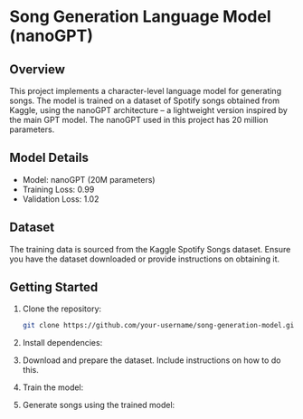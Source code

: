 # Song Generation Language Model (nanoGPT)

## Overview

This project implements a character-level language model for generating songs. The model is trained on a dataset of Spotify songs obtained from Kaggle, using the nanoGPT architecture – a lightweight version inspired by the main GPT model. The nanoGPT used in this project has 20 million parameters.

## Model Details

- Model: nanoGPT (20M parameters)
- Training Loss: 0.99
- Validation Loss: 1.02

## Dataset

The training data is sourced from the Kaggle Spotify Songs dataset. Ensure you have the dataset downloaded or provide instructions on obtaining it.

## Getting Started

1. Clone the repository:

    ```bash
    git clone https://github.com/your-username/song-generation-model.git
    ```

2. Install dependencies:

3. Download and prepare the dataset. Include instructions on how to do this.

4. Train the model:

5. Generate songs using the trained model:

